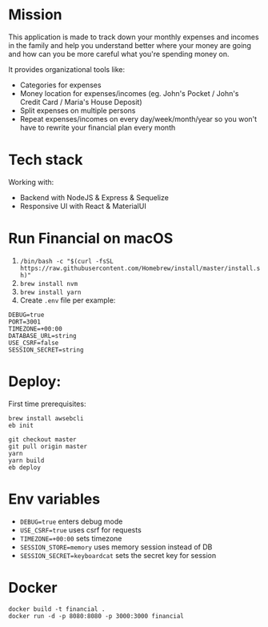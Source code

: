 # Mission
This application is made to track down your monthly expenses and incomes in the family and help you understand better where your money are going and how can you be more careful what you're spending money on.

It provides organizational tools like:
- Categories for expenses
- Money location for expenses/incomes (eg. John's Pocket / John's Credit Card / Maria's House Deposit)
- Split expenses on multiple persons
- Repeat expenses/incomes on every day/week/month/year so you won't have to rewrite your financial plan every month

# Tech stack
Working with:
- Backend with NodeJS & Express & Sequelize
- Responsive UI with React & MaterialUI

# Run Financial on macOS
1. `/bin/bash -c "$(curl -fsSL https://raw.githubusercontent.com/Homebrew/install/master/install.sh)"`
2. `brew install nvm`
3. `brew install yarn`
4. Create `.env` file per example:
```
DEBUG=true
PORT=3001
TIMEZONE=+00:00
DATABASE_URL=string
USE_CSRF=false
SESSION_SECRET=string
```

# Deploy:
First time prerequisites:
```
brew install awsebcli
eb init
```

```
git checkout master
git pull origin master
yarn
yarn build
eb deploy
```

# Env variables
- `DEBUG=true` enters debug mode
- `USE_CSRF=true` uses csrf for requests
- `TIMEZONE=+00:00` sets timezone
- `SESSION_STORE=memory` uses memory session instead of DB
- `SESSION_SECRET=keyboardcat` sets the secret key for session 

# Docker
```
docker build -t financial .
docker run -d -p 8080:8080 -p 3000:3000 financial 
```

